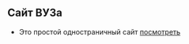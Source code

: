## Сайт ВУЗа

- Это простой одностраничный сайт [посмотреть](https://okeylo.github.io/University-website/)
